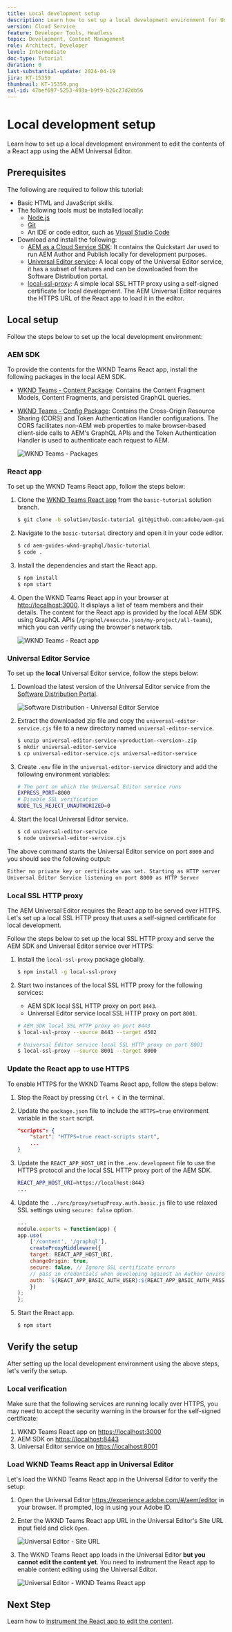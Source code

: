 ```yaml
---
title: Local development setup
description: Learn how to set up a local development environment for Universal Editor so you can edit the content of a sample React app.
version: Cloud Service
feature: Developer Tools, Headless
topic: Development, Content Management
role: Architect, Developer
level: Intermediate
doc-type: Tutorial
duration: 0
last-substantial-update: 2024-04-19
jira: KT-15359
thumbnail: KT-15359.png
exl-id: 47bef697-5253-493a-b9f9-b26c27d2db56
---
```

# Local development setup

Learn how to set up a local development environment to edit the contents of a React app using the AEM Universal Editor.

## Prerequisites

The following are required to follow this tutorial:

- Basic HTML and JavaScript skills.
- The following tools must be installed locally:
    - [Node.js](https://nodejs.org/en/download/)
    - [Git](https://git-scm.com/downloads)
    - An IDE or code editor, such as [Visual Studio Code](https://code.visualstudio.com/)
- Download and install the following:
    - [AEM as a Cloud Service SDK](https://experienceleague.adobe.com/en/docs/experience-manager-learn/cloud-service/local-development-environment-set-up/aem-runtime#download-the-aem-as-a-cloud-service-sdk): It contains the Quickstart Jar used to run AEM Author and Publish locally for development purposes.
    - [Universal Editor service](https://experienceleague.adobe.com/en/docs/experience-cloud/software-distribution/home): A local copy of the Universal Editor service, it has a subset of features and can be downloaded from the Software Distribution portal.
    - [local-ssl-proxy](https://www.npmjs.com/package/local-ssl-proxy#local-ssl-proxy): A simple local SSL HTTP proxy using a self-signed certificate for local development. The AEM Universal Editor requires the HTTPS URL of the React app to load it in the editor.

## Local setup

Follow the steps below to set up the local development environment:

### AEM SDK

To provide the contents for the WKND Teams React app, install the following packages in the local AEM SDK.

- [WKND Teams - Content Package](./assets/basic-tutorial-solution.content.zip): Contains the Content Fragment Models, Content Fragments, and persisted GraphQL queries.
- [WKND Teams - Config Package](./assets/basic-tutorial-solution.ui.config.zip): Contains the Cross-Origin Resource Sharing (CORS) and Token Authentication Handler configurations. The CORS facilitates non-AEM web properties to make browser-based client-side calls to AEM's GraphQL APIs and the Token Authentication Handler is used to authenticate each request to AEM.

    ![WKND Teams - Packages](./assets/wknd-teams-packages.png)

### React app

To set up the WKND Teams React app, follow the steps below:

1. Clone the [WKND Teams React app](https://github.com/adobe/aem-guides-wknd-graphql/tree/solution/basic-tutorial) from the `basic-tutorial` solution branch.

    ```bash
    $ git clone -b solution/basic-tutorial git@github.com:adobe/aem-guides-wknd-graphql.git
    ```

1. Navigate to the `basic-tutorial` directory and open it in your code editor.

    ```bash
    $ cd aem-guides-wknd-graphql/basic-tutorial
    $ code .
    ```

1. Install the dependencies and start the React app.

    ```bash
    $ npm install
    $ npm start
    ```

1. Open the WKND Teams React app in your browser at [http://localhost:3000](http://localhost:3000). It displays a list of team members and their details. The content for the React app is provided by the local AEM SDK using GraphQL APIs (`/graphql/execute.json/my-project/all-teams`), which you can verify using the browser's network tab.

    ![WKND Teams - React app](./assets/wknd-teams-react-app.png)

### Universal Editor Service

To set up the **local** Universal Editor service, follow the steps below:

1. Download the latest version of the Universal Editor service from the [Software Distribution Portal](https://experience.adobe.com/downloads).

    ![Software Distribution - Universal Editor Service](./assets/universal-editor-service.png)

1. Extract the downloaded zip file and copy the `universal-editor-service.cjs` file to a new directory named `universal-editor-service`.

    ```bash
    $ unzip universal-editor-service-vproduction-<version>.zip
    $ mkdir universal-editor-service
    $ cp universal-editor-service.cjs universal-editor-service
    ```

1. Create `.env` file in the `universal-editor-service` directory and add the following environment variables:

    ```bash
    # The port on which the Universal Editor service runs
    EXPRESS_PORT=8000
    # Disable SSL verification
    NODE_TLS_REJECT_UNAUTHORIZED=0
    ```

1. Start the local Universal Editor service.

    ```bash    
    $ cd universal-editor-service
    $ node universal-editor-service.cjs
    ```

The above command starts the Universal Editor service on port `8000` and you should see the following output:

```bash
Either no private key or certificate was set. Starting as HTTP server
Universal Editor Service listening on port 8000 as HTTP Server
```

### Local SSL HTTP proxy

The AEM Universal Editor requires the React app to be served over HTTPS. Let's set up a local SSL HTTP proxy that uses a self-signed certificate for local development. 

Follow the steps below to set up the local SSL HTTP proxy and serve the AEM SDK and Universal Editor service over HTTPS:

1. Install the `local-ssl-proxy` package globally.

    ```bash
    $ npm install -g local-ssl-proxy
    ```

1. Start two instances of the local SSL HTTP proxy for the following services:

    - AEM SDK local SSL HTTP proxy on port `8443`.
    - Universal Editor service local SSL HTTP proxy on port `8001`.
    
    ```bash
    # AEM SDK local SSL HTTP proxy on port 8443
    $ local-ssl-proxy --source 8443 --target 4502

    # Universal Editor service local SSL HTTP proxy on port 8001
    $ local-ssl-proxy --source 8001 --target 8000
    ```

### Update the React app to use HTTPS

To enable HTTPS for the WKND Teams React app, follow the steps below:

1. Stop the React by pressing `Ctrl + C` in the terminal.
1. Update the `package.json` file to include the `HTTPS=true` environment variable in the `start` script.

    ```json
    "scripts": {
        "start": "HTTPS=true react-scripts start",
        ...
    }
    ```

1. Update the `REACT_APP_HOST_URI` in the `.env.development` file to use the HTTPS protocol and the local SSL HTTP proxy port of the AEM SDK.

    ```bash
    REACT_APP_HOST_URI=https://localhost:8443
    ...
    ```

1. Update the `../src/proxy/setupProxy.auth.basic.js` file to use relaxed SSL settings using `secure: false` option.

    ```javascript
    ...
    module.exports = function(app) {
    app.use(
        ['/content', '/graphql'],
        createProxyMiddleware({
        target: REACT_APP_HOST_URI,
        changeOrigin: true,
        secure: false, // Ignore SSL certificate errors
        // pass in credentials when developing against an Author environment
        auth: `${REACT_APP_BASIC_AUTH_USER}:${REACT_APP_BASIC_AUTH_PASS}`
        })
    );
    };
    ```

1. Start the React app.

    ```bash
    $ npm start
    ```

## Verify the setup

After setting up the local development environment using the above steps, let's verify the setup.

### Local verification

Make sure that the following services are running locally over HTTPS, you may need to accept the security warning in the browser for the self-signed certificate:

1. WKND Teams React app on [https://localhost:3000](https://localhost:3000)
1. AEM SDK on [https://localhost:8443](https://localhost:8443)
1. Universal Editor service on [https://localhost:8001](https://localhost:8001)

### Load WKND Teams React app in Universal Editor

Let's load the WKND Teams React app in the Universal Editor to verify the setup:

1. Open the Universal Editor https://experience.adobe.com/#/aem/editor in your browser. If prompted, log in using your Adobe ID.

1. Enter the WKND Teams React app URL in the Universal Editor's Site URL input field and click `Open`.

    ![Universal Editor - Site URL](./assets/universal-editor-site-url.png)

1. The WKND Teams React app loads in the Universal Editor **but you cannot edit the content yet**. You need to instrument the React app to enable content editing using the Universal Editor.

    ![Universal Editor - WKND Teams React app](./assets/universal-editor-wknd-teams.png)


## Next Step

Learn how to [instrument the React app to edit the content](./instrument-to-edit-content.md).
